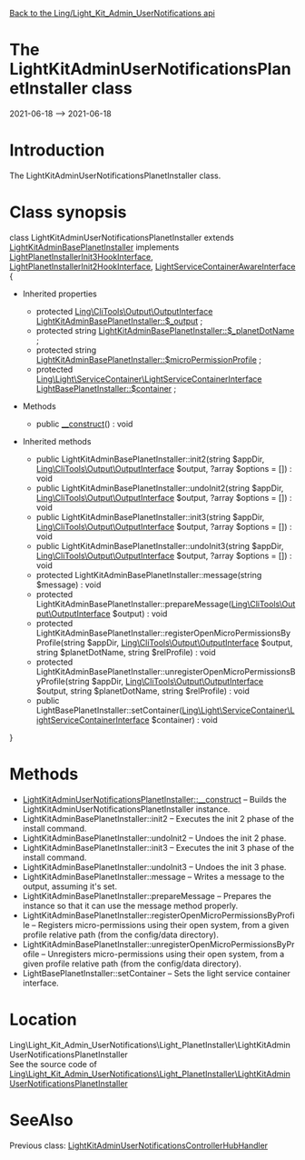 [Back to the Ling/Light_Kit_Admin_UserNotifications api](https://github.com/lingtalfi/Light_Kit_Admin_UserNotifications/blob/master/doc/api/Ling/Light_Kit_Admin_UserNotifications.md)



The LightKitAdminUserNotificationsPlanetInstaller class
================
2021-06-18 --> 2021-06-18






Introduction
============

The LightKitAdminUserNotificationsPlanetInstaller class.



Class synopsis
==============


class <span class="pl-k">LightKitAdminUserNotificationsPlanetInstaller</span> extends [LightKitAdminBasePlanetInstaller](https://github.com/lingtalfi/Light_Kit_Admin/blob/master/doc/api/Ling/Light_Kit_Admin/Light_PlanetInstaller/LightKitAdminBasePlanetInstaller.md) implements [LightPlanetInstallerInit3HookInterface](https://github.com/lingtalfi/Light_PlanetInstaller/blob/master/doc/api/Ling/Light_PlanetInstaller/PlanetInstaller/LightPlanetInstallerInit3HookInterface.md), [LightPlanetInstallerInit2HookInterface](https://github.com/lingtalfi/Light_PlanetInstaller/blob/master/doc/api/Ling/Light_PlanetInstaller/PlanetInstaller/LightPlanetInstallerInit2HookInterface.md), [LightServiceContainerAwareInterface](https://github.com/lingtalfi/Light/blob/master/doc/api/Ling/Light/ServiceContainer/LightServiceContainerAwareInterface.md) {

- Inherited properties
    - protected [Ling\CliTools\Output\OutputInterface](https://github.com/lingtalfi/CliTools/blob/master/doc/api/Ling/CliTools/Output/OutputInterface.md) [LightKitAdminBasePlanetInstaller::$_output](#property-_output) ;
    - protected string [LightKitAdminBasePlanetInstaller::$_planetDotName](#property-_planetDotName) ;
    - protected string [LightKitAdminBasePlanetInstaller::$microPermissionProfile](#property-microPermissionProfile) ;
    - protected [Ling\Light\ServiceContainer\LightServiceContainerInterface](https://github.com/lingtalfi/Light/blob/master/doc/api/Ling/Light/ServiceContainer/LightServiceContainerInterface.md) [LightBasePlanetInstaller::$container](#property-container) ;

- Methods
    - public [__construct](https://github.com/lingtalfi/Light_Kit_Admin_UserNotifications/blob/master/doc/api/Ling/Light_Kit_Admin_UserNotifications/Light_PlanetInstaller/LightKitAdminUserNotificationsPlanetInstaller/__construct.md)() : void

- Inherited methods
    - public LightKitAdminBasePlanetInstaller::init2(string $appDir, [Ling\CliTools\Output\OutputInterface](https://github.com/lingtalfi/CliTools/blob/master/doc/api/Ling/CliTools/Output/OutputInterface.md) $output, ?array $options = []) : void
    - public LightKitAdminBasePlanetInstaller::undoInit2(string $appDir, [Ling\CliTools\Output\OutputInterface](https://github.com/lingtalfi/CliTools/blob/master/doc/api/Ling/CliTools/Output/OutputInterface.md) $output, ?array $options = []) : void
    - public LightKitAdminBasePlanetInstaller::init3(string $appDir, [Ling\CliTools\Output\OutputInterface](https://github.com/lingtalfi/CliTools/blob/master/doc/api/Ling/CliTools/Output/OutputInterface.md) $output, ?array $options = []) : void
    - public LightKitAdminBasePlanetInstaller::undoInit3(string $appDir, [Ling\CliTools\Output\OutputInterface](https://github.com/lingtalfi/CliTools/blob/master/doc/api/Ling/CliTools/Output/OutputInterface.md) $output, ?array $options = []) : void
    - protected LightKitAdminBasePlanetInstaller::message(string $message) : void
    - protected LightKitAdminBasePlanetInstaller::prepareMessage([Ling\CliTools\Output\OutputInterface](https://github.com/lingtalfi/CliTools/blob/master/doc/api/Ling/CliTools/Output/OutputInterface.md) $output) : void
    - protected LightKitAdminBasePlanetInstaller::registerOpenMicroPermissionsByProfile(string $appDir, [Ling\CliTools\Output\OutputInterface](https://github.com/lingtalfi/CliTools/blob/master/doc/api/Ling/CliTools/Output/OutputInterface.md) $output, string $planetDotName, string $relProfile) : void
    - protected LightKitAdminBasePlanetInstaller::unregisterOpenMicroPermissionsByProfile(string $appDir, [Ling\CliTools\Output\OutputInterface](https://github.com/lingtalfi/CliTools/blob/master/doc/api/Ling/CliTools/Output/OutputInterface.md) $output, string $planetDotName, string $relProfile) : void
    - public LightBasePlanetInstaller::setContainer([Ling\Light\ServiceContainer\LightServiceContainerInterface](https://github.com/lingtalfi/Light/blob/master/doc/api/Ling/Light/ServiceContainer/LightServiceContainerInterface.md) $container) : void

}






Methods
==============

- [LightKitAdminUserNotificationsPlanetInstaller::__construct](https://github.com/lingtalfi/Light_Kit_Admin_UserNotifications/blob/master/doc/api/Ling/Light_Kit_Admin_UserNotifications/Light_PlanetInstaller/LightKitAdminUserNotificationsPlanetInstaller/__construct.md) &ndash; Builds the LightKitAdminUserNotificationsPlanetInstaller instance.
- LightKitAdminBasePlanetInstaller::init2 &ndash; Executes the init 2 phase of the install command.
- LightKitAdminBasePlanetInstaller::undoInit2 &ndash; Undoes the init 2 phase.
- LightKitAdminBasePlanetInstaller::init3 &ndash; Executes the init 3 phase of the install command.
- LightKitAdminBasePlanetInstaller::undoInit3 &ndash; Undoes the init 3 phase.
- LightKitAdminBasePlanetInstaller::message &ndash; Writes a message to the output, assuming it's set.
- LightKitAdminBasePlanetInstaller::prepareMessage &ndash; Prepares the instance so that it can use the message method properly.
- LightKitAdminBasePlanetInstaller::registerOpenMicroPermissionsByProfile &ndash; Registers micro-permissions using their open system, from a given profile relative path (from the config/data directory).
- LightKitAdminBasePlanetInstaller::unregisterOpenMicroPermissionsByProfile &ndash; Unregisters micro-permissions using their open system, from a given profile relative path (from the config/data directory).
- LightBasePlanetInstaller::setContainer &ndash; Sets the light service container interface.





Location
=============
Ling\Light_Kit_Admin_UserNotifications\Light_PlanetInstaller\LightKitAdminUserNotificationsPlanetInstaller<br>
See the source code of [Ling\Light_Kit_Admin_UserNotifications\Light_PlanetInstaller\LightKitAdminUserNotificationsPlanetInstaller](https://github.com/lingtalfi/Light_Kit_Admin_UserNotifications/blob/master/Light_PlanetInstaller/LightKitAdminUserNotificationsPlanetInstaller.php)



SeeAlso
==============
Previous class: [LightKitAdminUserNotificationsControllerHubHandler](https://github.com/lingtalfi/Light_Kit_Admin_UserNotifications/blob/master/doc/api/Ling/Light_Kit_Admin_UserNotifications/Light_ControllerHub/Generated/LightKitAdminUserNotificationsControllerHubHandler.md)<br>
